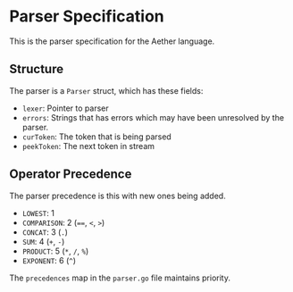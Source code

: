 # Parser Specification

This is the parser specification for the Aether language.

## Structure

The parser is a `Parser` struct, which has these fields:

- `lexer`: Pointer to parser
- `errors`: Strings that has errors which may have been unresolved by the parser.
- `curToken`: The token that is being parsed
- `peekToken`: The next token in stream

## Operator Precedence

The parser precedence is this with new ones being added.

- `LOWEST`: 1
- `COMPARISON`: 2 (`==`, `<`, `>`)
- `CONCAT`: 3 (`.`)
- `SUM`: 4 (`+`, `-`)
- `PRODUCT`: 5 (`*`, `/`, `%`)
- `EXPONENT`: 6 (`^`)

The `precedences` map in the `parser.go` file maintains priority.